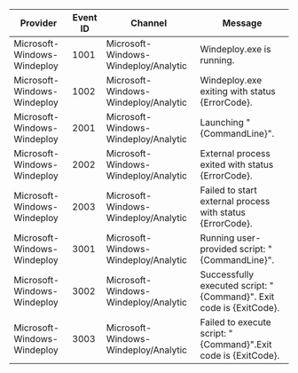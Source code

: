 Provider                     |  Event ID  |  Channel                               |  Message
-----------------------------|------------|----------------------------------------|---------------------------------------------------------------------
Microsoft-Windows-Windeploy  |  1001      |  Microsoft-Windows-Windeploy/Analytic  |  Windeploy.exe is running.
Microsoft-Windows-Windeploy  |  1002      |  Microsoft-Windows-Windeploy/Analytic  |  Windeploy.exe exiting with status {ErrorCode}.
Microsoft-Windows-Windeploy  |  2001      |  Microsoft-Windows-Windeploy/Analytic  |  Launching "{CommandLine}".
Microsoft-Windows-Windeploy  |  2002      |  Microsoft-Windows-Windeploy/Analytic  |  External process exited with status {ErrorCode}.
Microsoft-Windows-Windeploy  |  2003      |  Microsoft-Windows-Windeploy/Analytic  |  Failed to start external process with status {ErrorCode}.
Microsoft-Windows-Windeploy  |  3001      |  Microsoft-Windows-Windeploy/Analytic  |  Running user-provided script: "{CommandLine}".
Microsoft-Windows-Windeploy  |  3002      |  Microsoft-Windows-Windeploy/Analytic  |  Successfully executed script: "{Command}". Exit code is {ExitCode}.
Microsoft-Windows-Windeploy  |  3003      |  Microsoft-Windows-Windeploy/Analytic  |  Failed to execute script: "{Command}".Exit code is {ExitCode}.